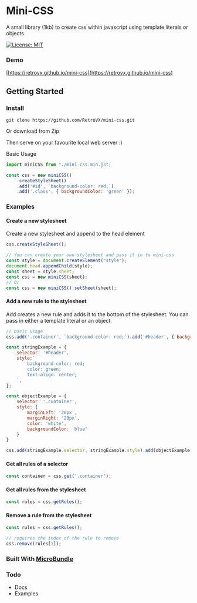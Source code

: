 # Mini-CSS

A small library (1kb) to create css within javascript using template literals or objects

[![License: MIT](https://img.shields.io/badge/License-MIT-yellow.svg)](https://opensource.org/licenses/MIT)


### Demo

[https://retrovx.github.io/mini-css](https://retrovx.github.io/mini-css)

## Getting Started

### Install

```
git clone https://github.com/RetroVX/mini-css.git
```
Or download from Zip

Then serve on your favourite local web server :)  

Basic Usage
```javascript
import miniCSS from "./mini-css.min.js";

const css = new miniCSS()
    .createStyleSheet()
    .add('#id', `background-color: red;`)
    .add('.class', { backgroundColor: 'green' });
```

### Examples

#### Create a new stylesheet
Create a new stylesheet and append to the head element
```javascript
css.createStyleSheet();

// You can create your own stylesheet and pass it in to mini-css
const style = document.createElement("style");
document.head.appendChild(style);
const sheet = style.sheet;
const css = new miniCSS(sheet);
// Or
const css = new miniCSS().setSheet(sheet);
```

#### Add a new rule to the stylesheet
Add creates a new rule and adds it to the bottom of the stylesheet.
You can pass in either a template literal or an object.
```javascript
// basic usage
css.add('.container', `background-color: red;`).add('#header', { backgroundColor: 'yellow' });

const stringExample = {
    selector: '#header',
    style:`
        background-color: red;
        color: green;
        text-align: center;
    `,
};

const objectExample = {
    selector: '.container',
    style: {
        marginLeft: '20px',
        marginRight: '20px',
        color: 'white',
        backgroundColor: 'blue'
    }
}

css.add(stringExample.selector, stringExample.style).add(objectExample.selector, objectExample.style);
```

#### Get all rules of a selector
```javascript
const container = css.get('.container');

```

#### Get all rules from the stylesheet
```javascript
const rules = css.getRules();
```

#### Remove a rule from the stylesheet
```javascript
const rules = css.getRules();

// requires the index of the rule to remove
css.remove(rules[1]);
```

### Built With [MicroBundle](https://github.com/developit/microbundle)

### Todo
* Docs
* Examples